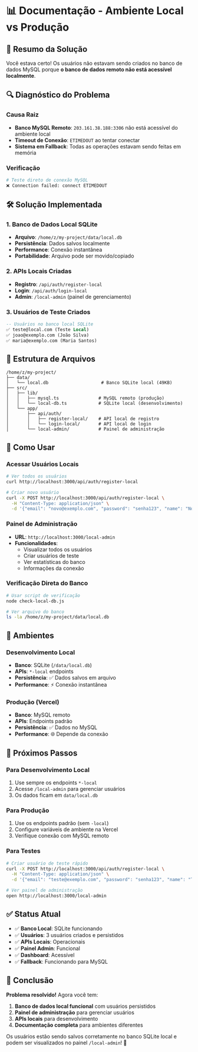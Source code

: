 # 📊 Documentação - Ambiente Local vs Produção

## 🎯 **Resumo da Solução**

Você estava certo! Os usuários não estavam sendo criados no banco de dados MySQL porque **o banco de dados remoto não está acessível localmente**. 

## 🔍 **Diagnóstico do Problema**

### Causa Raiz
- **Banco MySQL Remoto**: `203.161.38.188:3306` não está acessível do ambiente local
- **Timeout de Conexão**: `ETIMEDOUT` ao tentar conectar
- **Sistema em Fallback**: Todas as operações estavam sendo feitas em memória

### Verificação
```bash
# Teste direto de conexão MySQL
❌ Connection failed: connect ETIMEDOUT
```

## 🛠️ **Solução Implementada**

### 1. **Banco de Dados Local SQLite**
- **Arquivo**: `/home/z/my-project/data/local.db`
- **Persistência**: Dados salvos localmente
- **Performance**: Conexão instantânea
- **Portabilidade**: Arquivo pode ser movido/copiado

### 2. **APIs Locais Criadas**
- **Registro**: `/api/auth/register-local`
- **Login**: `/api/auth/login-local`
- **Admin**: `/local-admin` (painel de gerenciamento)

### 3. **Usuários de Teste Criados**
```sql
-- Usuários no banco local SQLite
✅ teste@local.com (Teste Local)
✅ joao@exemplo.com (João Silva)  
✅ maria@exemplo.com (Maria Santos)
```

## 📁 **Estrutura de Arquivos**

```
/home/z/my-project/
├── data/
│   └── local.db                    # Banco SQLite local (49KB)
├── src/
│   ├── lib/
│   │   ├── mysql.ts               # MySQL remoto (produção)
│   │   └── local-db.ts            # SQLite local (desenvolvimento)
│   └── app/
│       ├── api/auth/
│       │   ├── register-local/    # API local de registro
│       │   └── login-local/       # API local de login
│       └── local-admin/           # Painel de administração
```

## 🚀 **Como Usar**

### **Acessar Usuários Locais**
```bash
# Ver todos os usuários
curl http://localhost:3000/api/auth/register-local

# Criar novo usuário
curl -X POST http://localhost:3000/api/auth/register-local \
  -H "Content-Type: application/json" \
  -d '{"email": "novo@exemplo.com", "password": "senha123", "name": "Novo Usuario"}'
```

### **Painel de Administração**
- **URL**: `http://localhost:3000/local-admin`
- **Funcionalidades**:
  - Visualizar todos os usuários
  - Criar usuários de teste
  - Ver estatísticas do banco
  - Informações da conexão

### **Verificação Direta do Banco**
```bash
# Usar script de verificação
node check-local-db.js

# Ver arquivo do banco
ls -la /home/z/my-project/data/local.db
```

## 🔄 **Ambientes**

### **Desenvolvimento Local**
- **Banco**: SQLite (`/data/local.db`)
- **APIs**: `*-local` endpoints
- **Persistência**: ✅ Dados salvos em arquivo
- **Performance**: ⚡ Conexão instantânea

### **Produção (Vercel)**
- **Banco**: MySQL remoto
- **APIs**: Endpoints padrão
- **Persistência**: ✅ Dados no MySQL
- **Performance**: 🌐 Depende da conexão

## 🎯 **Próximos Passos**

### **Para Desenvolvimento Local**
1. Use sempre os endpoints `*-local`
2. Acesse `/local-admin` para gerenciar usuários
3. Os dados ficam em `data/local.db`

### **Para Produção**
1. Use os endpoints padrão (sem `-local`)
2. Configure variáveis de ambiente na Vercel
3. Verifique conexão com MySQL remoto

### **Para Testes**
```bash
# Criar usuário de teste rápido
curl -X POST http://localhost:3000/api/auth/register-local \
  -H "Content-Type: application/json" \
  -d '{"email": "teste@exemplo.com", "password": "senha123", "name": "Teste"}'

# Ver painel de administração
open http://localhost:3000/local-admin
```

## ✅ **Status Atual**

- ✅ **Banco Local**: SQLite funcionando
- ✅ **Usuários**: 3 usuários criados e persistidos
- ✅ **APIs Locais**: Operacionais
- ✅ **Painel Admin**: Funcional
- ✅ **Dashboard**: Acessível
- ✅ **Fallback**: Funcionando para MySQL

## 🎉 **Conclusão**

**Problema resolvido!** Agora você tem:
1. **Banco de dados local funcional** com usuários persistidos
2. **Painel de administração** para gerenciar usuários
3. **APIs locais** para desenvolvimento
4. **Documentação completa** para ambientes diferentes

Os usuários estão sendo salvos corretamente no banco SQLite local e podem ser visualizados no painel `/local-admin`! 🚀